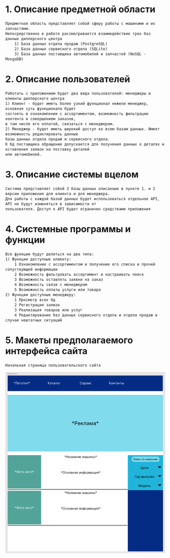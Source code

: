 # 1. Описание предметной области
	Предметная область представляет собой сферу работы с машинами и их запчастями. 
	Непосредственно в работе рассматривается взаимодействие трех баз данных диллерского центра
		1) База данных отдела продаж (PostgreSQL)
		2) База данных сервисного отдела (SQLite)
		3) База данных поставщика автомобилей и запчастей (NoSQL - MongoDB)
# 2. Описание пользователей
	Работать с приложением будет два вида пользователей: менеджеры и клиенты диллерского центра
	1) Клиент - будет иметь более узкий функционал нежели менеджер, основная суть функционала будет
	состоять в ознакомлении с ассортиментом, возможность фильтрации контента и совершением заказов,
	в том числе его оплатой, связаться с менеджером.
	2) Менеджер - будет иметь широкий доступ ко всем базам данных. Имеет возможность редактировать данные
	базы данных отдела продаж и сервисного отдела. 
	К бд поставщика обращение допускается для получения данных о деталях и оставления заявок на поставку деталей
	или автомобилей.


# 3. Описание системы вцелом
	Система представляет собой 3 базы данных описанные в пункте 1. и 2 версии приложения для клиента и для менеджера.
	Для работы с каждой базой данных будет использоваться отдельное API, API не будут изменяться в зависимости от 
	пользователя. Доступ к API будет ограничен средствами приложения

# 4. Системные программы и функции
	Все функции будут делиться на два типа:
	1) Функции доступные клиенту:
		1 Ознакомление с ассортиментом и получение его списка и прочей сопуствующей информации
		2 Возможность фильтровать ассортимент и настраивать поиск
		3 Возможность оставлять заявки на заказ
		4 Возможность связи с менеджером
		5 Возможность оплаты услуги или товара
	2) Функции доступные менеджеру:
		1 Просмотр всех бд
		2 Регистрация заявок
		3 Реализация товаров или услуг
		4 Редактирование баз данных сервисного отдела и отдела продаж в случае нештатных ситуаций

# 5. Макеты предполагаемого интерфейса сайта
	Начальная страница пользовательского сайта
![Страница каталога](https://github.com/EnemySharkOfficial/DMS/blob/main/Lab%201/Site/Site%20layout/Catalog_page.png)

